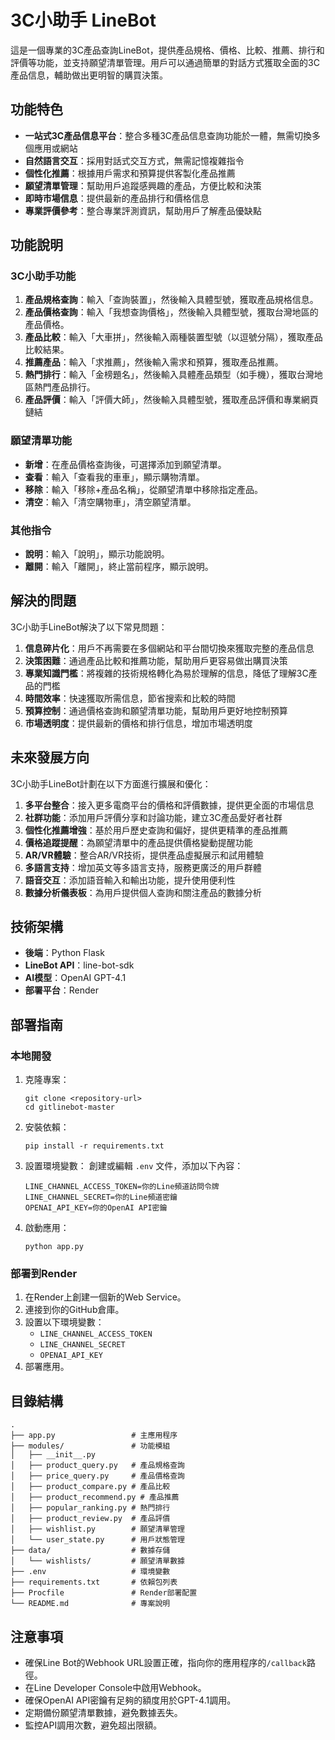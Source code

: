 # 3C小助手 LineBot

這是一個專業的3C產品查詢LineBot，提供產品規格、價格、比較、推薦、排行和評價等功能，並支持願望清單管理。用戶可以通過簡單的對話方式獲取全面的3C產品信息，輔助做出更明智的購買決策。

## 功能特色

- **一站式3C產品信息平台**：整合多種3C產品信息查詢功能於一體，無需切換多個應用或網站
- **自然語言交互**：採用對話式交互方式，無需記憶複雜指令
- **個性化推薦**：根據用戶需求和預算提供客製化產品推薦
- **願望清單管理**：幫助用戶追蹤感興趣的產品，方便比較和決策
- **即時市場信息**：提供最新的產品排行和價格信息
- **專業評價參考**：整合專業評測資訊，幫助用戶了解產品優缺點

## 功能說明

### 3C小助手功能

1. **產品規格查詢**：輸入「查詢裝置」，然後輸入具體型號，獲取產品規格信息。
2. **產品價格查詢**：輸入「我想查詢價格」，然後輸入具體型號，獲取台灣地區的產品價格。
3. **產品比較**：輸入「大車拼」，然後輸入兩種裝置型號（以逗號分隔），獲取產品比較結果。
4. **推薦產品**：輸入「求推薦」，然後輸入需求和預算，獲取產品推薦。
5. **熱門排行**：輸入「金榜題名」，然後輸入具體產品類型（如手機），獲取台灣地區熱門產品排行。
6. **產品評價**：輸入「評價大師」，然後輸入具體型號，獲取產品評價和專業網頁鏈結

### 願望清單功能

- **新增**：在產品價格查詢後，可選擇添加到願望清單。
- **查看**：輸入「查看我的車車」，顯示購物清單。
- **移除**：輸入「移除+產品名稱」，從願望清單中移除指定產品。
- **清空**：輸入「清空購物車」，清空願望清單。

### 其他指令

- **說明**：輸入「說明」，顯示功能說明。
- **離開**：輸入「離開」，終止當前程序，顯示說明。

## 解決的問題

3C小助手LineBot解決了以下常見問題：

1. **信息碎片化**：用戶不再需要在多個網站和平台間切換來獲取完整的產品信息
2. **決策困難**：通過產品比較和推薦功能，幫助用戶更容易做出購買決策
3. **專業知識門檻**：將複雜的技術規格轉化為易於理解的信息，降低了理解3C產品的門檻
4. **時間效率**：快速獲取所需信息，節省搜索和比較的時間
5. **預算控制**：通過價格查詢和願望清單功能，幫助用戶更好地控制預算
6. **市場透明度**：提供最新的價格和排行信息，增加市場透明度

## 未來發展方向

3C小助手LineBot計劃在以下方面進行擴展和優化：

1. **多平台整合**：接入更多電商平台的價格和評價數據，提供更全面的市場信息
2. **社群功能**：添加用戶評價分享和討論功能，建立3C產品愛好者社群
3. **個性化推薦增強**：基於用戶歷史查詢和偏好，提供更精準的產品推薦
4. **價格追蹤提醒**：為願望清單中的產品提供價格變動提醒功能
5. **AR/VR體驗**：整合AR/VR技術，提供產品虛擬展示和試用體驗
6. **多語言支持**：增加英文等多語言支持，服務更廣泛的用戶群體
7. **語音交互**：添加語音輸入和輸出功能，提升使用便利性
8. **數據分析儀表板**：為用戶提供個人查詢和關注產品的數據分析

## 技術架構

- **後端**：Python Flask
- **LineBot API**：line-bot-sdk
- **AI模型**：OpenAI GPT-4.1
- **部署平台**：Render

## 部署指南

### 本地開發

1. 克隆專案：
   ```
   git clone <repository-url>
   cd gitlinebot-master
   ```

2. 安裝依賴：
   ```
   pip install -r requirements.txt
   ```

3. 設置環境變數：
   創建或編輯 `.env` 文件，添加以下內容：
   ```
   LINE_CHANNEL_ACCESS_TOKEN=你的Line頻道訪問令牌
   LINE_CHANNEL_SECRET=你的Line頻道密鑰
   OPENAI_API_KEY=你的OpenAI API密鑰
   ```

4. 啟動應用：
   ```
   python app.py
   ```

### 部署到Render

1. 在Render上創建一個新的Web Service。
2. 連接到你的GitHub倉庫。
3. 設置以下環境變數：
   - `LINE_CHANNEL_ACCESS_TOKEN`
   - `LINE_CHANNEL_SECRET`
   - `OPENAI_API_KEY`
4. 部署應用。

## 目錄結構

```
.
├── app.py                 # 主應用程序
├── modules/               # 功能模組
│   ├── __init__.py
│   ├── product_query.py   # 產品規格查詢
│   ├── price_query.py     # 產品價格查詢
│   ├── product_compare.py # 產品比較
│   ├── product_recommend.py # 產品推薦
│   ├── popular_ranking.py # 熱門排行
│   ├── product_review.py  # 產品評價
│   ├── wishlist.py        # 願望清單管理
│   └── user_state.py      # 用戶狀態管理
├── data/                  # 數據存儲
│   └── wishlists/         # 願望清單數據
├── .env                   # 環境變數
├── requirements.txt       # 依賴包列表
├── Procfile               # Render部署配置
└── README.md              # 專案說明
```

## 注意事項

- 確保Line Bot的Webhook URL設置正確，指向你的應用程序的`/callback`路徑。
- 在Line Developer Console中啟用Webhook。
- 確保OpenAI API密鑰有足夠的額度用於GPT-4.1調用。
- 定期備份願望清單數據，避免數據丟失。
- 監控API調用次數，避免超出限額。